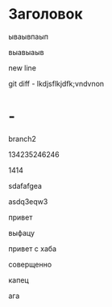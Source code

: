 # Заголовок

ываывпаып

выавыаыв

new line

git diff - lkdjsflkjdfk;vndvnon

# - 

branch2

134235246246

1414

sdafafgea

asdq3eqw3

привет

выфацу

привет с хаба

соверщенно

капец

ага
